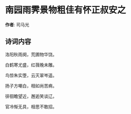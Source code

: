 # 南园雨霁景物粗佳有怀正叔安之

**作者**: 司马光

## 诗词内容

洛阳秋雨阕，荒圃物华饶。

白鹤寒尤盛，红薇晚未雕。

鸟惊朱实堕，云灭翠岑遥。

扬子方嘲白，相如尚苦痟。

徘徊瞻望近，邂逅笑谈辽。

官冷惭无具，相思不敢招。

